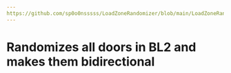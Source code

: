 ```yaml
---
https://github.com/sp0o0nsssss/LoadZoneRandomizer/blob/main/LoadZoneRandomizer/pyproject.toml
---
```


# Randomizes all doors in BL2 and makes them bidirectional
